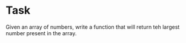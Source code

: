 # Task
Given an array of numbers, write a function that will return teh largest number present in the array. 